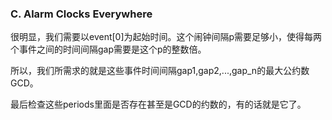 ### C. Alarm Clocks Everywhere

很明显，我们需要以event[0]为起始时间。这个闹钟间隔p需要足够小，使得每两个事件之间的时间间隔gap需要是这个p的整数倍。

所以，我们所需求的就是这些事件时间间隔gap1,gap2,...,gap_n的最大公约数GCD。

最后检查这些periods里面是否存在甚至是GCD的约数的，有的话就是它了。


